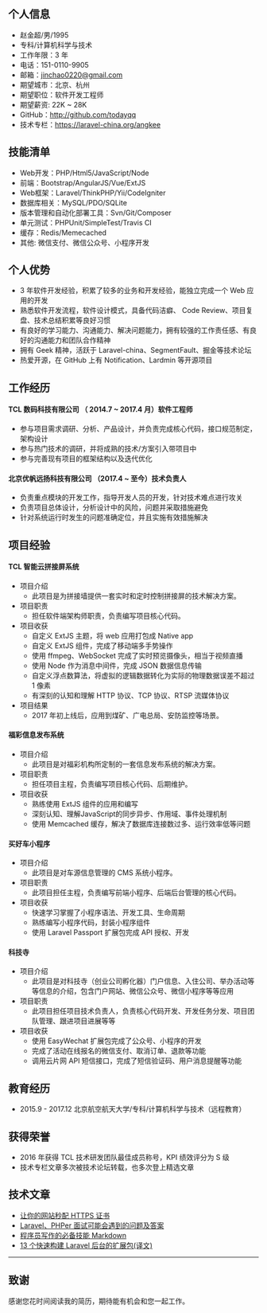 ## 个人信息

- 赵金超/男/1995
- 专科/计算机科学与技术 
- 工作年限：3 年
- 电话：151-0110-9905
- 邮箱：jinchao0220@gmail.com
- 期望城市：北京、杭州
- 期望职位：软件开发工程师
- 期望薪资: 22K ~ 28K
- GitHub：http://github.com/todayqq
- 技术专栏：https://laravel-china.org/angkee

## 技能清单

- Web开发：PHP/Html5/JavaScript/Node
- 前端：Bootstrap/AngularJS/Vue/ExtJS
- Web框架：Laravel/ThinkPHP/Yii/CodeIgniter
- 数据库相关：MySQL/PDO/SQLite
- 版本管理和自动化部署工具：Svn/Git/Composer
- 单元测试：PHPUnit/SimpleTest/Travis CI 
- 缓存：Redis/Memecached
- 其他: 微信支付、微信公众号、小程序开发

## 个人优势

- 3 年软件开发经验，积累了较多的业务和开发经验，能独立完成一个 Web 应用的开发
- 熟悉软件开发流程，软件设计模式，具备代码洁癖、 Code Review、项目复盘、技术总结积累等良好习惯
- 有良好的学习能力、沟通能力、解决问题能力，拥有较强的工作责任感、有良好的沟通能力和团队合作精神
- 拥有 Geek 精神，活跃于 Laravel-china、SegmentFault、掘金等技术论坛
- 热爱开源，在 GitHub 上有 Notification、Lardmin 等开源项目

## 工作经历

#### TCL 数码科技有限公司 （ 2014.7 ~ 2017.4 月）软件工程师

- 参与项目需求调研、分析、产品设计，并负责完成核心代码，接口规范制定，架构设计
- 参与热门技术的调研，并将成熟的技术/方案引入带项目中
- 参与完善现有项目的框架结构以及迭代优化

#### 北京优帆远扬科技有限公司 （2017.4 ~ 至今）技术负责人

- 负责重点模块的开发工作，指导开发人员的开发，针对技术难点进行攻关
- 负责项目总体设计，分析设计中的风险，问题并采取措施避免
- 针对系统运行时发生的问题准确定位，并且实施有效措施解决

## 项目经验

#### TCL 智能云拼接屏系统

- 项目介绍
    - 此项目是为拼接墙提供一套实时和定时控制拼接屏的技术解决方案。
- 项目职责
    - 担任软件端架构师职责，负责编写项目核心代码。
- 项目收获
    - 自定义 ExtJS 主题，将 web 应用打包成 Native app
    - 自定义 ExtJS 组件，完成了移动端多手势操作
    - 使用 ffmpeg、WebSocket 完成了实时预览摄像头，相当于视频直播
    - 使用 Node 作为消息中间件，完成 JSON 数据信息传输
    - 自定义浮点数算法，将虚拟的逻辑数据转化为实际的物理数据误差不超过 1 像素
    - 有深刻的认知和理解 HTTP 协议、TCP 协议、RTSP 流媒体协议
- 项目结果
   - 2017 年初上线后，应用到煤矿、广电总局、安防监控等场景。
   
#### 福彩信息发布系统

- 项目介绍
  - 此项目是对福彩机构所定制的一套信息发布系统的解决方案。
- 项目职责
  - 担任项目主程，负责编写项目核心代码、后期维护。
- 项目收获
  - 熟练使用 ExtJS 组件的应用和编写
  - 深刻认知、理解JavaScript的同步异步、作用域、事件处理机制
  - 使用 Memcached 缓存，解决了数据库连接数过多、运行效率低等问题 

#### 买好车小程序

- 项目介绍
  - 此项目是对车源信息管理的 CMS 系统小程序。
- 项目职责
  - 此项目担任主程，负责编写前端小程序、后端后台管理的核心代码。
- 项目收获
  - 快速学习掌握了小程序语法、开发工具、生命周期
  - 熟练编写小程序代码，封装小程序组件
  - 使用 Laravel Passport 扩展包完成 API 授权、开发

#### 科技寺

- 项目介绍
  - 此项目是对科技寺（创业公司孵化器）门户信息、入住公司、举办活动等等信息的介绍，包含门户网站、微信公众号、微信小程序等等应用
- 项目职责
  - 此项目担任项目技术负责人，负责核心代码开发、开发任务分发、项目团队管理、跟进项目进展等等
- 项目收获
  - 使用 EasyWechat 扩展包完成了公众号、小程序的开发
  - 完成了活动在线报名的微信支付、取消订单、退款等功能
  - 调用云片网 API 短信接口，完成了短信验证码、用户消息提醒等功能

## 教育经历

- 2015.9 - 2017.12 北京航空航天大学/专科/计算机科学与技术（远程教育）

## 获得荣誉

- 2016 年获得 TCL 技术研发团队最佳成员称号，KPI 绩效评分为 S 级
- 技术专栏文章多次被技术论坛转载，也多次登上精选文章

## 技术文章

- [让你的网站秒配 HTTPS 证书](https://laravel-china.org/articles/5883/give-your-website-a-https-certificate-per-second)
- [Laravel、PHPer 面试可能会遇到的问题及答案](https://laravel-china.org/articles/6201/questions-and-answers-that-laravel-and-phper-interviews-may-encounter)
- [程序员写作的必备技能 Markdown](https://laravel-china.org/articles/6946/the-necessary-skills-for-programmers-to-write-markdown)
- [13 个快速构建 Laravel 后台的扩展包(译文)](https://laravel-china.org/articles/7006/13-expansion-packages-that-quickly-build-the-laravel-background)

---    

## 致谢

感谢您花时间阅读我的简历，期待能有机会和您一起工作。